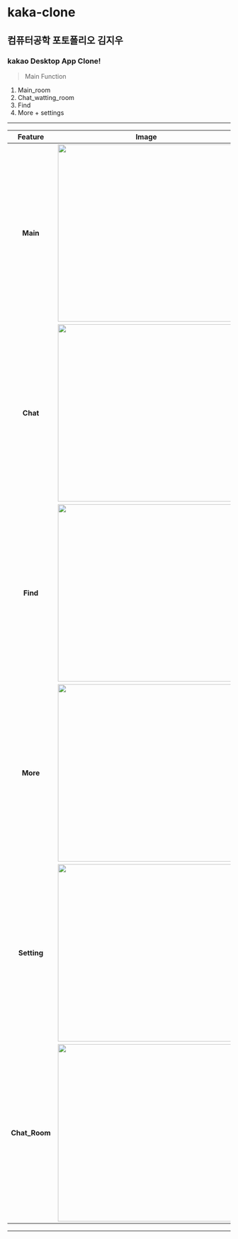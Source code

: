 # kaka-clone
## 컴퓨터공학 포토폴리오 김지우
### kakao Desktop App Clone!

> Main Function
1) Main_room
2) Chat_watting_room
3) Find
4) More + settings
______________________
|Feature|Image|Description|
|:--:|:--:|--|
|**Main**|<img src="https://user-images.githubusercontent.com/60593969/102730196-28d2b980-4377-11eb-86ec-cf61c2645cb8.jpg" width="400"><br>|1|
|**Chat**|<img src="https://user-images.githubusercontent.com/60593969/102730496-53714200-4378-11eb-8df5-4c04d33498d0.jpg" width="400"><br>|2|
|**Find**|<img src="https://user-images.githubusercontent.com/60593969/103153122-82047800-47d1-11eb-8ad7-d2c24b7808b0.jpg" width="400"><br>|2|
|**More**|<img src="https://user-images.githubusercontent.com/60593969/103153123-84ff6880-47d1-11eb-80f7-232788cd9609.jpg" width="400"><br>|2|
|**Setting**|<img src="https://user-images.githubusercontent.com/60593969/103153124-84ff6880-47d1-11eb-8942-c71dabe5f8ed.jpg" width="400"><br>|2|
|**Chat_Room**|<img src="https://user-images.githubusercontent.com/60593969/103153126-8597ff00-47d1-11eb-8221-1ab5c12c2efd.jpg" width="400"><br>|2|

______________________
